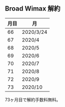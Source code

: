 ## Broad Wimax 解約

| 月目 | 月 |
| --- | --- |
| 66 | 2020/3/24 |
| 67 | 2020/4 |
| 68 | 2020/5 |
| 69 | 2020/6 |
| 70 | 2020/7 |
| 71 | 2020/8 |
| 72 | 2020/9 |
| 73 | 2020/10 |

73ヶ月目で解約手数料無料。



